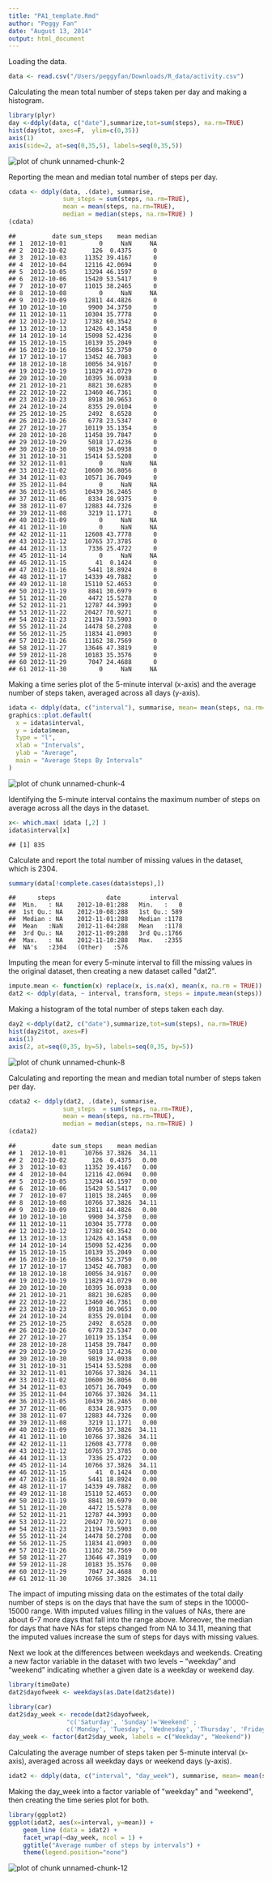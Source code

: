 ```yaml
---
title: "PA1_template.Rmd"
author: "Peggy Fan"
date: "August 13, 2014"
output: html_document
---
```


Loading the data.


```r
data <- read.csv("/Users/peggyfan/Downloads/R_data/activity.csv")
```
Calculating the mean total number of steps taken per day and making a histogram.

```r
library(plyr)
day <-ddply(data, c("date"),summarize,tot=sum(steps), na.rm=TRUE)
hist(day$tot, axes=F,  ylim=c(0,35))
axis(1)
axis(side=2, at=seq(0,35,5), labels=seq(0,35,5))
```

![plot of chunk unnamed-chunk-2](figure/unnamed-chunk-2.png) 

Reporting the mean and median total number of steps per day.

```r
cdata <- ddply(data, .(date), summarise,
               sum_steps = sum(steps, na.rm=TRUE),
               mean = mean(steps, na.rm=TRUE),
               median = median(steps, na.rm=TRUE) )
(cdata)
```

```
##          date sum_steps    mean median
## 1  2012-10-01         0     NaN     NA
## 2  2012-10-02       126  0.4375      0
## 3  2012-10-03     11352 39.4167      0
## 4  2012-10-04     12116 42.0694      0
## 5  2012-10-05     13294 46.1597      0
## 6  2012-10-06     15420 53.5417      0
## 7  2012-10-07     11015 38.2465      0
## 8  2012-10-08         0     NaN     NA
## 9  2012-10-09     12811 44.4826      0
## 10 2012-10-10      9900 34.3750      0
## 11 2012-10-11     10304 35.7778      0
## 12 2012-10-12     17382 60.3542      0
## 13 2012-10-13     12426 43.1458      0
## 14 2012-10-14     15098 52.4236      0
## 15 2012-10-15     10139 35.2049      0
## 16 2012-10-16     15084 52.3750      0
## 17 2012-10-17     13452 46.7083      0
## 18 2012-10-18     10056 34.9167      0
## 19 2012-10-19     11829 41.0729      0
## 20 2012-10-20     10395 36.0938      0
## 21 2012-10-21      8821 30.6285      0
## 22 2012-10-22     13460 46.7361      0
## 23 2012-10-23      8918 30.9653      0
## 24 2012-10-24      8355 29.0104      0
## 25 2012-10-25      2492  8.6528      0
## 26 2012-10-26      6778 23.5347      0
## 27 2012-10-27     10119 35.1354      0
## 28 2012-10-28     11458 39.7847      0
## 29 2012-10-29      5018 17.4236      0
## 30 2012-10-30      9819 34.0938      0
## 31 2012-10-31     15414 53.5208      0
## 32 2012-11-01         0     NaN     NA
## 33 2012-11-02     10600 36.8056      0
## 34 2012-11-03     10571 36.7049      0
## 35 2012-11-04         0     NaN     NA
## 36 2012-11-05     10439 36.2465      0
## 37 2012-11-06      8334 28.9375      0
## 38 2012-11-07     12883 44.7326      0
## 39 2012-11-08      3219 11.1771      0
## 40 2012-11-09         0     NaN     NA
## 41 2012-11-10         0     NaN     NA
## 42 2012-11-11     12608 43.7778      0
## 43 2012-11-12     10765 37.3785      0
## 44 2012-11-13      7336 25.4722      0
## 45 2012-11-14         0     NaN     NA
## 46 2012-11-15        41  0.1424      0
## 47 2012-11-16      5441 18.8924      0
## 48 2012-11-17     14339 49.7882      0
## 49 2012-11-18     15110 52.4653      0
## 50 2012-11-19      8841 30.6979      0
## 51 2012-11-20      4472 15.5278      0
## 52 2012-11-21     12787 44.3993      0
## 53 2012-11-22     20427 70.9271      0
## 54 2012-11-23     21194 73.5903      0
## 55 2012-11-24     14478 50.2708      0
## 56 2012-11-25     11834 41.0903      0
## 57 2012-11-26     11162 38.7569      0
## 58 2012-11-27     13646 47.3819      0
## 59 2012-11-28     10183 35.3576      0
## 60 2012-11-29      7047 24.4688      0
## 61 2012-11-30         0     NaN     NA
```

Making a time series plot of the 5-minute interval (x-axis) and the average number of steps taken, averaged across all days (y-axis).


```r
idata <- ddply(data, c("interval"), summarise, mean= mean(steps, na.rm=TRUE))
graphics::plot.default(
  x = idata$interval,
  y = idata$mean,
  type = "l",
  xlab = "Intervals",
  ylab = "Average",
  main = "Average Steps By Intervals"
)
```

![plot of chunk unnamed-chunk-4](figure/unnamed-chunk-4.png) 

Identifying the 5-minute interval contains the maximum number of steps on average across all the days in the dataset.

```r
x<- which.max( idata [,2] )
idata$interval[x]
```

```
## [1] 835
```
Calculate and report the total number of missing values in the dataset, which is 2304.


```r
summary(data[!complete.cases(data$steps),])
```

```
##      steps              date        interval   
##  Min.   : NA    2012-10-01:288   Min.   :   0  
##  1st Qu.: NA    2012-10-08:288   1st Qu.: 589  
##  Median : NA    2012-11-01:288   Median :1178  
##  Mean   :NaN    2012-11-04:288   Mean   :1178  
##  3rd Qu.: NA    2012-11-09:288   3rd Qu.:1766  
##  Max.   : NA    2012-11-10:288   Max.   :2355  
##  NA's   :2304   (Other)   :576
```
Imputing the mean for every 5-minute interval to fill the missing values in the original dataset, then creating a new dataset called "dat2".


```r
impute.mean <- function(x) replace(x, is.na(x), mean(x, na.rm = TRUE))
dat2 <- ddply(data, ~ interval, transform, steps = impute.mean(steps))
```
Making a histogram of the total number of steps taken each day.


```r
day2 <-ddply(dat2, c("date"),summarize,tot=sum(steps), na.rm=TRUE)
hist(day2$tot, axes=F)
axis(1)
axis(2, at=seq(0,35, by=5), labels=seq(0,35, by=5))
```

![plot of chunk unnamed-chunk-8](figure/unnamed-chunk-8.png) 

Calculating and reporting the mean and median total number of steps taken per day. 


```r
cdata2 <- ddply(dat2, .(date), summarise,
               sum_steps  = sum(steps, na.rm=TRUE),
               mean = mean(steps, na.rm=TRUE),
               median = median(steps, na.rm=TRUE) )
(cdata2)
```

```
##          date sum_steps    mean median
## 1  2012-10-01     10766 37.3826  34.11
## 2  2012-10-02       126  0.4375   0.00
## 3  2012-10-03     11352 39.4167   0.00
## 4  2012-10-04     12116 42.0694   0.00
## 5  2012-10-05     13294 46.1597   0.00
## 6  2012-10-06     15420 53.5417   0.00
## 7  2012-10-07     11015 38.2465   0.00
## 8  2012-10-08     10766 37.3826  34.11
## 9  2012-10-09     12811 44.4826   0.00
## 10 2012-10-10      9900 34.3750   0.00
## 11 2012-10-11     10304 35.7778   0.00
## 12 2012-10-12     17382 60.3542   0.00
## 13 2012-10-13     12426 43.1458   0.00
## 14 2012-10-14     15098 52.4236   0.00
## 15 2012-10-15     10139 35.2049   0.00
## 16 2012-10-16     15084 52.3750   0.00
## 17 2012-10-17     13452 46.7083   0.00
## 18 2012-10-18     10056 34.9167   0.00
## 19 2012-10-19     11829 41.0729   0.00
## 20 2012-10-20     10395 36.0938   0.00
## 21 2012-10-21      8821 30.6285   0.00
## 22 2012-10-22     13460 46.7361   0.00
## 23 2012-10-23      8918 30.9653   0.00
## 24 2012-10-24      8355 29.0104   0.00
## 25 2012-10-25      2492  8.6528   0.00
## 26 2012-10-26      6778 23.5347   0.00
## 27 2012-10-27     10119 35.1354   0.00
## 28 2012-10-28     11458 39.7847   0.00
## 29 2012-10-29      5018 17.4236   0.00
## 30 2012-10-30      9819 34.0938   0.00
## 31 2012-10-31     15414 53.5208   0.00
## 32 2012-11-01     10766 37.3826  34.11
## 33 2012-11-02     10600 36.8056   0.00
## 34 2012-11-03     10571 36.7049   0.00
## 35 2012-11-04     10766 37.3826  34.11
## 36 2012-11-05     10439 36.2465   0.00
## 37 2012-11-06      8334 28.9375   0.00
## 38 2012-11-07     12883 44.7326   0.00
## 39 2012-11-08      3219 11.1771   0.00
## 40 2012-11-09     10766 37.3826  34.11
## 41 2012-11-10     10766 37.3826  34.11
## 42 2012-11-11     12608 43.7778   0.00
## 43 2012-11-12     10765 37.3785   0.00
## 44 2012-11-13      7336 25.4722   0.00
## 45 2012-11-14     10766 37.3826  34.11
## 46 2012-11-15        41  0.1424   0.00
## 47 2012-11-16      5441 18.8924   0.00
## 48 2012-11-17     14339 49.7882   0.00
## 49 2012-11-18     15110 52.4653   0.00
## 50 2012-11-19      8841 30.6979   0.00
## 51 2012-11-20      4472 15.5278   0.00
## 52 2012-11-21     12787 44.3993   0.00
## 53 2012-11-22     20427 70.9271   0.00
## 54 2012-11-23     21194 73.5903   0.00
## 55 2012-11-24     14478 50.2708   0.00
## 56 2012-11-25     11834 41.0903   0.00
## 57 2012-11-26     11162 38.7569   0.00
## 58 2012-11-27     13646 47.3819   0.00
## 59 2012-11-28     10183 35.3576   0.00
## 60 2012-11-29      7047 24.4688   0.00
## 61 2012-11-30     10766 37.3826  34.11
```
The impact of imputing missing data on the estimates of the total daily number of steps is on the days that have the sum of steps in the 10000-15000 range. With imputed values filling in the values of NAs, there are about 6-7 more days that fall into the range above. Moreover, the median for days that have NAs for steps changed from NA to 34.11, meaning that the imputed values increase the sum of steps for days with missing values.

Next we look at the differences between weekdays and weekends.
Creating a new factor variable in the dataset with two levels – “weekday” and “weekend” indicating whether a given date is a weekday or weekend day.

```r
library(timeDate)
dat2$dayofweek <- weekdays(as.Date(dat2$date))

library(car)
dat2$day_week <- recode(dat2$dayofweek, 
                "c('Saturday', 'Sunday')='Weekend' ; 
                c('Monday', 'Tuesday', 'Wednesday', 'Thursday', 'Friday')='Weekday'")
day_week <- factor(dat2$day_week, labels = c("Weekday", "Weekend"))
```

Calculating the average number of steps taken per 5-minute interval (x-axis), averaged across all weekday days or weekend days (y-axis). 


```r
idat2 <- ddply(data, c("interval", "day_week"), summarise, mean= mean(steps, na.rm=TRUE))
```
Making the day_week into a factor variable of "weekday" and "weekend", then creating the time series plot for both.

```r
library(ggplot2)     
ggplot(idat2, aes(x=interval, y=mean)) +
    geom_line (data = idat2) +
    facet_wrap(~day_week, ncol = 1) +
    ggtitle("Average number of steps by intervals") +
    theme(legend.position="none") 
```

![plot of chunk unnamed-chunk-12](figure/unnamed-chunk-12.png) 

